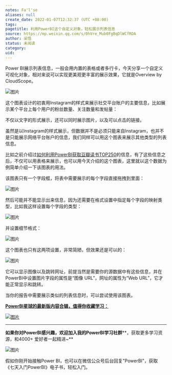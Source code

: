 ```yaml
---
notes: Fa'l'se
aliases: null
create_date: 2022-01-07T12:32:37 (UTC +08:00)
tags: 
pagetitle: 利用PowerBI这个自定义对象，轻松展示列表信息
source: https://mp.weixin.qq.com/s/0hVre_Mub0FgBqDlWCfRDA
author: 采悟
status: 未阅读
category: 
uid: 
---
```


Power BI展示列表信息，一般会用内置的表格或者多行卡，今天分享一个自定义可视化对象，相对来说可以实现更美观更丰富的展示效果，它就是Overview by CloudScope。

![图片](https://mmbiz.qpic.cn/mmbiz_png/aHEbZtANQJNQV3ahE0AoxbSHRaXl8oQGSqOBjRgKKHCHQLAQ1QdBOzX7n3B4ruPm3r0sQ6RZ8XZFBFJ0tCTrgA/640?wx_fmt=png&wxfrom=5&wx_lazy=1&wx_co=1)

这个图表设计的初衷用Instagram的样式来展示社交平台账户的主要信息，比如展示某个平台上每个用户的粉丝数量、关注数量和发帖量：  

不仅以文字的形式展示，还可以同时展示图片，以及可以点击的链接。

虽然是以Instagram的样式展示，但数据并不是必须只能来自Instagram，也并不是只能展示网络平台账户的信息，我们同样可以用这个图表来展示其他类型的列表信息。  

比如之前介绍过[如何利用PowerBI获取豆瓣读书TOP250](http://mp.weixin.qq.com/s?__biz=MzA4MzQwMjY4MA==&mid=2484070458&idx=1&sn=c4c2f4de681ef66524b91209e83dd769&chksm=8e0c42edb97bcbfb525a923d9d7378095f91ae9e3d592e28b7918ee1ea8a991b49ed4017fee0&scene=21#wechat_redirect)的信息，有了这些信息之后，不仅可以用表格来展示，也可以用今天介绍的这个图表，这里就以这个数据为例简单介绍一下该图表的用法。  

该图表只有一个字段框，将表中需要展示的每个字段直接拖拽到里面：  

![图片](https://mmbiz.qpic.cn/mmbiz_png/aHEbZtANQJNQV3ahE0AoxbSHRaXl8oQG23qVkibhL9tNCqQRHvich1WhLXS69dQfm4C3c7W4ECYj0gegVPJmE4mQ/640?wx_fmt=png&wxfrom=5&wx_lazy=1&wx_co=1)

然后可能并不能显示出来信息，因为还需要在格式设置中指定每个字段的映射类型，比如我这样设置每个字段的类型：  

![图片](https://mmbiz.qpic.cn/mmbiz_png/aHEbZtANQJNQV3ahE0AoxbSHRaXl8oQGiazRs6qhVGVpe9ghHKIPVm84VzIzbyeTicx29YSvwr7YCIqo0s6lQ7YA/640?wx_fmt=png&wxfrom=5&wx_lazy=1&wx_co=1)

并设置细节格式：

![图片](https://mmbiz.qpic.cn/mmbiz_png/aHEbZtANQJNQV3ahE0AoxbSHRaXl8oQGQSZJliaI3bkNJ5XLicphMXSTcEeiccbLCoicHgQC5HZuKpMvl47910T7Mw/640?wx_fmt=png&wxfrom=5&wx_lazy=1&wx_co=1)

这个图表也只有这两项设置，非常简陋，但效果还是可以的：

![图片](https://mmbiz.qpic.cn/mmbiz_png/aHEbZtANQJNQV3ahE0AoxbSHRaXl8oQGhHkRxN9iaYF24yNsg903hMWYnaXsobcXYYZMqASq1zudMZh2HIYxYgg/640?wx_fmt=png&wxfrom=5&wx_lazy=1&wx_co=1)

它可以显示图像以及跳转网址，前提当然是需要你的源数据中有这些信息，并在PowerBI中设置图片字段的属性是“图像 URL”，网址的属性为“Web URL”，它才能正常显示和跳转。  

当你的报告中需要展示类似的列表信息时，可以尝试使用该图表。  

[**PowerBI星球的最新版****内容合辑****，值得你收藏学习：**](http://mp.weixin.qq.com/s?__biz=MzA4MzQwMjY4MA==&mid=2484078675&idx=1&sn=07abf841815e43fb0a554081c82de72a&chksm=8e13a284b9642b92d07b518abe3e6e2e2ef5066c0941c1ced26a245a6990b4330830431789a9&scene=21#wechat_redirect)

[![图片](https://mmbiz.qpic.cn/mmbiz_png/aHEbZtANQJN8YOicNXzCaSLpQrKXOL0LsNeYw0fj3iaGFy7XSwwmibHicdtiaHEbhgmHSPXQlkg3WiaVA4hJ8PGDcdEQ/640?wx_fmt=png&wxfrom=5&wx_lazy=1&wx_co=1)](http://mp.weixin.qq.com/s?__biz=MzA4MzQwMjY4MA==&mid=2484078675&idx=1&sn=07abf841815e43fb0a554081c82de72a&chksm=8e13a284b9642b92d07b518abe3e6e2e2ef5066c0941c1ced26a245a6990b4330830431789a9&scene=21#wechat_redirect)

___

**如果你对PowerBI感兴趣，欢迎加入我的PowerBI学习社群****，获取更多学习资源，和4000+ 爱好者一起精进~**  

![图片](https://mmbiz.qpic.cn/mmbiz_png/aHEbZtANQJMFLnwgdbghRHPLicKRaV70mVCZVq8Fhm46rkciaeOrLFJCv5f1omJxF8256YogHflkicEDM29aUMtaA/640?wx_fmt=png&wxfrom=5&wx_lazy=1&wx_co=1)

假如你刚开始接触Power BI，也可以在微信公众号后台回复"PowerBI"，获取《七天入门PowerBI》电子书，轻松入门。
